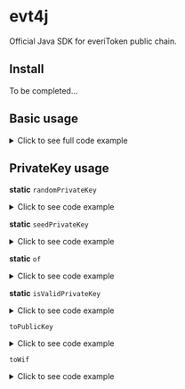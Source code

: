 # evt4j
Official Java SDK for everiToken public chain.

## Install

To be completed...

## Basic usage

<details>
<summary>Click to see full code example</summary>

```java

package io.everitoken.sdk.java.example;

import java.util.Arrays;
import java.util.List;

import io.everitoken.sdk.java.Address;
import io.everitoken.sdk.java.Api;
import io.everitoken.sdk.java.Asset;
import io.everitoken.sdk.java.PrivateKey;
import io.everitoken.sdk.java.PublicKey;
import io.everitoken.sdk.java.abi.TransferFungibleAction;
import io.everitoken.sdk.java.dto.NodeInfo;
import io.everitoken.sdk.java.dto.TransactionData;
import io.everitoken.sdk.java.exceptions.ApiResponseException;
import io.everitoken.sdk.java.param.NetParams;
import io.everitoken.sdk.java.param.TestNetNetParams;
import io.everitoken.sdk.java.provider.KeyProvider;
import io.everitoken.sdk.java.service.TransactionConfiguration;
import io.everitoken.sdk.java.service.TransactionService;

class BasicUsage {
    public static void main(String[] args) {
        // generate a key pair
        PrivateKey privateKey = PrivateKey.randomPrivateKey();
        PublicKey publicKey = privateKey.toPublicKey();

        // construct a NetParams to interact with the node
        NetParams netParams = new TestNetNetParams();

        // init Api instance
        Api api = new Api(netParams);

        // get information of the node
        try {
            NodeInfo info = api.getInfo();
            System.out.println(info.getChainId());
        } catch (ApiResponseException e) {
            System.out.println(e.getRaw());
        }

        // get balance of all fungible tokens (for example: EVT Token) for a public key
        try {
            // do something with balance list
            List<Asset> balances = api.getFungibleBalance(Address.of(publicKey));
        } catch (ApiResponseException e) {
            System.out.println(e.getRaw());
        }

        // transfer fungible tokens to others

        // construct an action to represent the transfer
        TransferFungibleAction transferFungibleAction = TransferFungibleAction.of("2.00002 S#20",
                "EVT6Qz3wuRjyN6gaU3P3XRxpnEZnM4oPxortemaWDwFRvsv2FxgND",
                "EVT8aNw4NTvjBL1XR6hgy4zcA9jzh1JLjMuAw85mSbW68vYzw2f9H", "testing java");

        try {
            // init transaction service with net parameters
            TransactionService transactionService = TransactionService.of(netParams);

            // init transaction configuration
            TransactionConfiguration trxConfig = new TransactionConfiguration(1000000, publicKey,
                    KeyProvider.of(privateKey.toWif()));

            // push this action to the node and get back an transaction
            TransactionData txData = transactionService.push(trxConfig, Arrays.asList(transferFungibleAction));
            System.out.println(txData.getTrxId());
        } catch (ApiResponseException ex) {
            System.out.println(ex.getRaw());
        }
    }
}

```
</details>

## PrivateKey usage

**static** `randomPrivateKey`
<details>
<summary>Click to see code example</summary>

```java
import io.everitoken.sdk.java.PrivateKey;

PrivateKey privateKey = PrivateKey.randomPrivateKey();
```
</details>

**static** `seedPrivateKey`
<details>
<summary>Click to see code example</summary>

```java
import io.everitoken.sdk.java.PrivateKey;

PrivateKey seedPrivateKey = PrivateKey.seedPrivateKey("a random string");
```
</details>

**static** `of`
<details>
<summary>Click to see code example</summary>

```java
import io.everitoken.sdk.java.PrivateKey;

PrivateKey privateKeyFromWif = PrivateKey.of("5J1by7KRQujRdXrurEsvEr2zQGcdPaMJRjewER6XsAR2eCcpt3D"); 
```
</details>

**static** `isValidPrivateKey`
<details>
<summary>Click to see code example</summary>

```java
import io.everitoken.sdk.java.PrivateKey;

boolean valid = PrivateKey.isValidPrivateKey("5J1by7KRQujRdXrurEsvEr2zQGcdPaMJRjewER6XsAR2eCcpt3D");

```
</details>

`toPublicKey`
<details>
<summary>Click to see code example</summary>

```java
import io.everitoken.sdk.java.PrivateKey;
import io.everitoken.sdk.java.PublicKey;

PrivateKey privateKey = PrivateKey.randomPrivateKey();
PublicKey publicKey = privateKey.toPublicKey();

```
</details>

`toWif`
<details>
<summary>Click to see code example</summary>

```java
import io.everitoken.sdk.java.PrivateKey;

PrivateKey privateKey = PrivateKey.randomPrivateKey();
System.out.println(privateKey.toWif());

```
</details>
